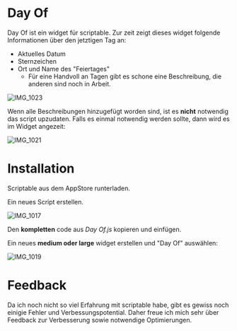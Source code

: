 

# Day Of
Day Of ist ein widget für scriptable. Zur zeit zeigt dieses widget folgende Informationen über den jetztigen Tag an:

- Aktuelles Datum
- Sternzeichen
- Ort und Name des "Feiertages"
  - Für eine Handvoll an Tagen gibt es schone eine Beschreibung, die anderen sind noch in Arbeit.

![IMG_1023](https://user-images.githubusercontent.com/52372226/119856999-78637580-bf13-11eb-932f-3e1c7baad808.jpeg)

Wenn alle Beschreibungen hinzugefügt worden sind, ist es **nicht** notwendig das script upzudaten. Falls es einmal notwendig werden sollte, dann wird es im Widget angezeit:

![IMG_1021](https://user-images.githubusercontent.com/52372226/119857446-dd1ed000-bf13-11eb-822f-ee10b6c4619f.jpeg)


# Installation
Scriptable aus dem AppStore runterladen.

Ein neues Script erstellen.

![IMG_1017](https://user-images.githubusercontent.com/52372226/119841987-924a8b80-bf06-11eb-9e04-39a6b1c7f1d9.jpeg)

Den **kompletten** code aus *Day Of.js* kopieren und einfügen.

Ein neues **medium oder large** widget erstellen und "Day Of" auswählen:

![IMG_1019](https://user-images.githubusercontent.com/52372226/119841676-4e578680-bf06-11eb-98b2-a01cf90a6897.jpeg)





# Feedback 
Da ich noch nicht so viel Erfahrung mit scriptable habe, gibt es gewiss noch einigie Fehler und Verbessungspotential. Daher freue ich mich sehr über Feedback zur Verbesserung sowie notwendige Optimierungen.


